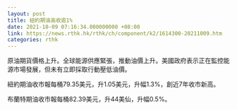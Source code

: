 ```yaml
---
layout: post
title: 紐約期油高收逾1%
date: 2021-10-09 07:16:34.000000000 +08:00
link: https://news.rthk.hk/rthk/ch/component/k2/1614300-20211009.htm
categories: rthk
---
```


原油期貨價格上升。全球能源供應緊張，推動油價上升。美國政府表示正在監控能源市場發展，但未有立即採取行動壓低油價。

紐約期油收市報每桶79.35美元，升1.05美元，升幅1.3%，創近7年收市新高。

布蘭特期油收市報每桶82.39美元，升44美仙，升幅0.5%。
